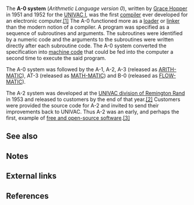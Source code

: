 The **A-0 system** (_Arithmetic Language version 0_), written by [Grace Hopper][0] in 1951 and 1952 for the [UNIVAC I][1], was the first [compiler][2] ever developed for an electronic computer.[\[1\]][3] The A-0 functioned more as a [loader][4] or [linker][5] than the modern notion of a compiler. A program was specified as a sequence of subroutines and arguments. The subroutines were identified by a numeric code and the arguments to the subroutines were written directly after each subroutine code. The A-0 system converted the specification into [machine code][6] that could be fed into the computer a second time to execute the said program.

The A-0 system was followed by the A-1, A-2, A-3 (released as [ARITH-MATIC][7]), AT-3 (released as [MATH-MATIC][8]) and B-0 (released as [FLOW-MATIC][9]).

The A-2 system was developed at the [UNIVAC division of Remington Rand][10] in 1953 and released to customers by the end of that year.[\[2\]][11] Customers were provided the source code for A-2 and invited to send their improvements back to UNIVAC. Thus A-2 was an early, and perhaps the first, example of [free and open-source software][12].[\[3\]][13]

## See also

## Notes

## External links

## References

  


[0]: /wiki/Grace_Hopper "Grace Hopper"
[1]: /wiki/UNIVAC_I "UNIVAC I"
[2]: /wiki/Compiler "Compiler"
[3]: #cite_note-1
[4]: /wiki/Loader_(computing) "Loader (computing)"
[5]: /wiki/Linker_(computing) "Linker (computing)"
[6]: /wiki/Machine_code "Machine code"
[7]: /wiki/ARITH-MATIC "ARITH-MATIC"
[8]: /wiki/MATH-MATIC "MATH-MATIC"
[9]: /wiki/FLOW-MATIC "FLOW-MATIC"
[10]: /wiki/UNIVAC "UNIVAC"
[11]: #cite_note-2
[12]: /wiki/Free_and_open-source_software "Free and open-source software"
[13]: #cite_note-3